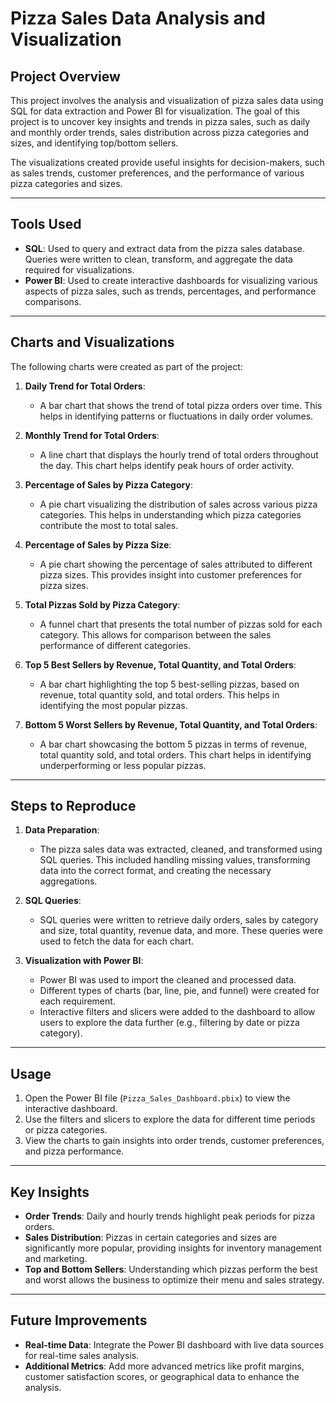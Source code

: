 # Pizza Sales Data Analysis and Visualization

## Project Overview

This project involves the analysis and visualization of pizza sales data using SQL for data extraction and Power BI for visualization. The goal of this project is to uncover key insights and trends in pizza sales, such as daily and monthly order trends, sales distribution across pizza categories and sizes, and identifying top/bottom sellers.

The visualizations created provide useful insights for decision-makers, such as sales trends, customer preferences, and the performance of various pizza categories and sizes.

---

## Tools Used

- **SQL**: Used to query and extract data from the pizza sales database. Queries were written to clean, transform, and aggregate the data required for visualizations.
- **Power BI**: Used to create interactive dashboards for visualizing various aspects of pizza sales, such as trends, percentages, and performance comparisons.

---

## Charts and Visualizations

The following charts were created as part of the project:

1. **Daily Trend for Total Orders**:
   - A bar chart that shows the trend of total pizza orders over time. This helps in identifying patterns or fluctuations in daily order volumes.

2. **Monthly Trend for Total Orders**:
   - A line chart that displays the hourly trend of total orders throughout the day. This chart helps identify peak hours of order activity.

3. **Percentage of Sales by Pizza Category**:
   - A pie chart visualizing the distribution of sales across various pizza categories. This helps in understanding which pizza categories contribute the most to total sales.

4. **Percentage of Sales by Pizza Size**:
   - A pie chart showing the percentage of sales attributed to different pizza sizes. This provides insight into customer preferences for pizza sizes.

5. **Total Pizzas Sold by Pizza Category**:
   - A funnel chart that presents the total number of pizzas sold for each category. This allows for comparison between the sales performance of different categories.

6. **Top 5 Best Sellers by Revenue, Total Quantity, and Total Orders**:
   - A bar chart highlighting the top 5 best-selling pizzas, based on revenue, total quantity sold, and total orders. This helps in identifying the most popular pizzas.

7. **Bottom 5 Worst Sellers by Revenue, Total Quantity, and Total Orders**:
   - A bar chart showcasing the bottom 5 pizzas in terms of revenue, total quantity sold, and total orders. This chart helps in identifying underperforming or less popular pizzas.

---

## Steps to Reproduce

1. **Data Preparation**:
   - The pizza sales data was extracted, cleaned, and transformed using SQL queries. This included handling missing values, transforming data into the correct format, and creating the necessary aggregations.

2. **SQL Queries**:
   - SQL queries were written to retrieve daily orders, sales by category and size, total quantity, revenue data, and more. These queries were used to fetch the data for each chart.

3. **Visualization with Power BI**:
   - Power BI was used to import the cleaned and processed data.
   - Different types of charts (bar, line, pie, and funnel) were created for each requirement.
   - Interactive filters and slicers were added to the dashboard to allow users to explore the data further (e.g., filtering by date or pizza category).

---

## Usage

1. Open the Power BI file (`Pizza_Sales_Dashboard.pbix`) to view the interactive dashboard.
2. Use the filters and slicers to explore the data for different time periods or pizza categories.
3. View the charts to gain insights into order trends, customer preferences, and pizza performance.

---

## Key Insights

- **Order Trends**: Daily and hourly trends highlight peak periods for pizza orders.
- **Sales Distribution**: Pizzas in certain categories and sizes are significantly more popular, providing insights for inventory management and marketing.
- **Top and Bottom Sellers**: Understanding which pizzas perform the best and worst allows the business to optimize their menu and sales strategy.

---

## Future Improvements

- **Real-time Data**: Integrate the Power BI dashboard with live data sources for real-time sales analysis.
- **Additional Metrics**: Add more advanced metrics like profit margins, customer satisfaction scores, or geographical data to enhance the analysis.


